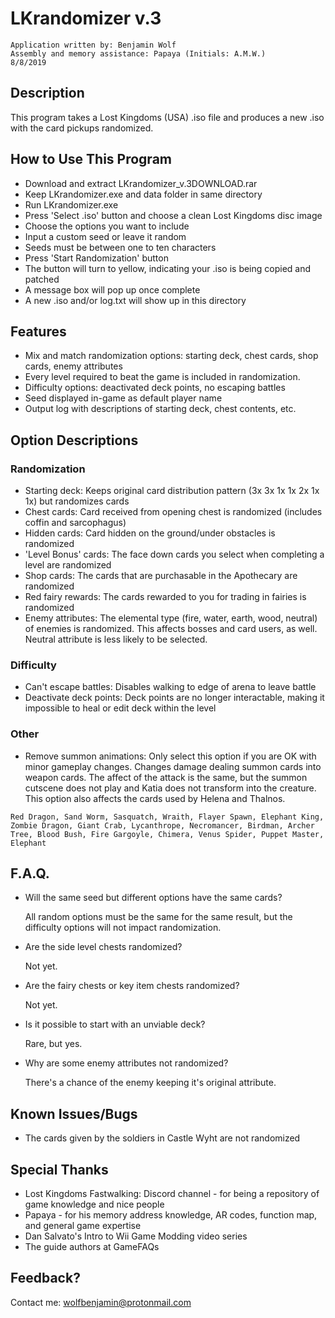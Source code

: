 # LKrandomizer v.3
~~~
Application written by: Benjamin Wolf
Assembly and memory assistance: Papaya (Initials: A.M.W.)
8/8/2019
~~~
## Description

This program takes a Lost Kingdoms (USA) .iso file and produces a new .iso with the card pickups randomized.

## How to Use This Program

* Download and extract LKrandomizer_v.3DOWNLOAD.rar
* Keep LKrandomizer.exe and data folder in same directory
* Run LKrandomizer.exe
* Press 'Select .iso' button and choose a clean Lost Kingdoms disc image
* Choose the options you want to include
* Input a custom seed or leave it random
* Seeds must be between one to ten characters
* Press 'Start Randomization' button
* The button will turn to yellow, indicating your .iso is being copied and patched
* A message box will pop up once complete
* A new .iso and/or log.txt will show up in this directory

## Features

* Mix and match randomization options: starting deck, chest cards, shop cards, enemy attributes
* Every level required to beat the game is included in randomization.
* Difficulty options: deactivated deck points, no escaping battles
* Seed displayed in-game as default player name
* Output log with descriptions of starting deck, chest contents, etc.

## Option Descriptions

### Randomization

* Starting deck: Keeps original card distribution pattern (3x 3x 1x 1x 2x 1x 1x) but randomizes cards
* Chest cards: Card received from opening chest is randomized (includes coffin and sarcophagus)
* Hidden cards: Card hidden on the ground/under obstacles is randomized
* 'Level Bonus' cards: The face down cards you select when completing a level are randomized
* Shop cards: The cards that are purchasable in the Apothecary are randomized
* Red fairy rewards: The cards rewarded to you for trading in fairies is randomized
* Enemy attributes: The elemental type (fire, water, earth, wood, neutral) of enemies is randomized. This affects bosses and card users, as well. Neutral attribute is less likely to be selected.

### Difficulty

* Can't escape battles: Disables walking to edge of arena to leave battle
* Deactivate deck points: Deck points are no longer interactable, making it impossible to heal or edit deck within the level

### Other

* Remove summon animations: Only select this option if you are OK with minor gameplay changes. Changes damage dealing summon cards into weapon cards.
The affect of the attack is the same, but the summon cutscene does not play and Katia does not transform into the creature. This option also affects the cards used by Helena and Thalnos.
~~~
Red Dragon, Sand Worm, Sasquatch, Wraith, Flayer Spawn, Elephant King, Zombie Dragon, Giant Crab, Lycanthrope, Necromancer, Birdman, Archer Tree, Blood Bush, Fire Gargoyle, Chimera, Venus Spider, Puppet Master, Elephant
~~~

## F.A.Q.

* Will the same seed but different options have the same cards?

  All random options must be the same for the same result, but the difficulty options will not impact randomization.
  
* Are the side level chests randomized?

  Not yet.
  
* Are the fairy chests or key item chests randomized?

  Not yet.
  
* Is it possible to start with an unviable deck?

  Rare, but yes.
  
* Why are some enemy attributes not randomized?

  There's a chance of the enemy keeping it's original attribute.

## Known Issues/Bugs

* The cards given by the soldiers in Castle Wyht are not randomized

## Special Thanks

* Lost Kingdoms Fastwalking: Discord channel - for being a repository of game knowledge and nice people
* Papaya - for his memory address knowledge, AR codes, function map, and general game expertise
* Dan Salvato's Intro to Wii Game Modding video series
* The guide authors at GameFAQs

## Feedback?

Contact me:
wolfbenjamin@protonmail.com
